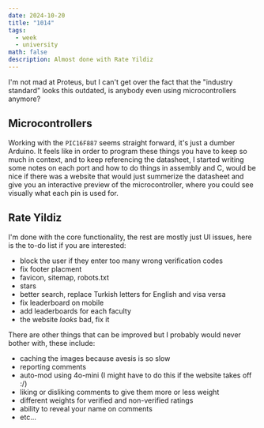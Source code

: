 ```yaml
---
date: 2024-10-20
title: "1014"
tags:
  - week
  - university
math: false
description: Almost done with Rate Yildiz
---
```


I'm not mad at Proteus, but I can't get over the fact that the "industry standard" looks this outdated, is anybody even using microcontrollers anymore?

## Microcontrollers

Working with the `PIC16F887` seems straight forward, it's just a dumber Arduino.
It feels like in order to program these things you have to keep so much in context, and to keep referencing the datasheet, I started writing some notes on each port and how to do things in assembly and C, would be nice if there was a website that would just summerize the datasheet and give you an interactive preview of the microcontroller, where you could see visually what each pin is used for.

## Rate Yildiz

I'm done with the core functionality, the rest are mostly just UI issues, here is the to-do list if you are interested:

* block the user if they enter too many wrong verification codes
* fix footer placment
* favicon, sitemap, robots.txt
* stars
* better search, replace Turkish letters for English and visa versa
* fix leaderboard on mobile
* add leaderboards for each faculty
* the website *looks* bad, fix it

There are other things that can be improved but I probably would never bother with, these include:

* caching the images because avesis is so slow
* reporting comments
* auto-mod using 4o-mini (I might have to do this if the website takes off :/)
* liking or disliking comments to give them more or less weight
* different weights for verified and non-verified ratings
* ability to reveal your name on comments
* etc...

